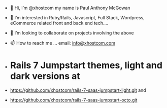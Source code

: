 - 👋 Hi, I’m @xhostcom my name is Paul Anthony McGowan
- 👀 I’m interested in Ruby/Rails, Javascript, Full Stack, Wordpress, eCommerce related front and back end tech....
- 💞️ I’m looking to collaborate on projects involving the above
- 📫 How to reach me ... email: info@xhostcom.com
- # Rails 7 Jumpstart themes, light and dark versions at

- https://github.com/xhostcom/rails-7-saas-jumpstart-light.git
  and
- https://github.com/xhostcom/rails-7-saas-jumpstart-octo.git

<!---
xhostcom/xhostcom is a ✨ special ✨ repository because its `README.md` (this file) appears on your GitHub profile.
You can click the Preview link to take a look at your changes.
--->
